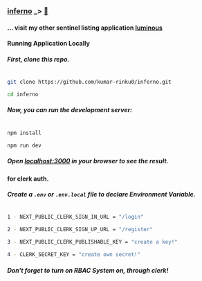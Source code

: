 ### [inferno](https://infer-no.vercel.app) _> [🚀](https://infer-no.vercel.app)

#### ... visit my other sentinel listing application [luminous](https://luminous-hub.vercel.app)

#### Running Application Locally

##### First, clone this repo.
```bash

git clone https://github.com/kumar-rinku0/inferno.git

cd inferno

```

##### Now, you can run the development server:

```bash

npm install

npm run dev

```

##### Open [localhost:3000](http://localhost:3000) in your browser to see the result.


#### for clerk auth.

##### Create a ``` .env ``` or ``` .env.local ``` file to declare Environment Variable.

```bash

1 - NEXT_PUBLIC_CLERK_SIGN_IN_URL = "/login"

2 - NEXT_PUBLIC_CLERK_SIGN_UP_URL = "/register"

3 - NEXT_PUBLIC_CLERK_PUBLISHABLE_KEY = "create a key!"

4 - CLERK_SECRET_KEY = "create own secret!"

```

##### Don't forget to turn on RBAC System on, through clerk!

